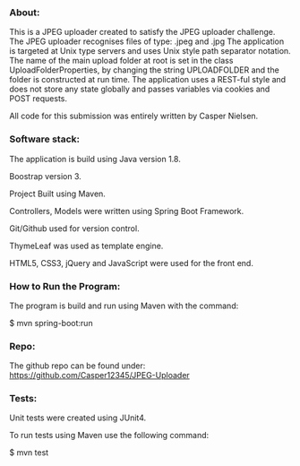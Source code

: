 ### About:

This is a JPEG uploader created to satisfy the JPEG uploader challenge.
The JPEG uploader recognises files of type:  .jpeg and .jpg
The application is targeted at Unix type servers and uses Unix style path separator notation.
The name of the main upload folder at root is set in the class UploadFolderProperties, by changing the
string UPLOADFOLDER and the folder is constructed at run time.
The application uses a REST-ful style and does not store any state globally and passes variables via
cookies and POST requests.

All code for this submission was entirely written by Casper Nielsen.

### Software stack:

The application is build using Java version 1.8.

Boostrap version 3.

Project Built using Maven.

Controllers, Models were written using Spring Boot Framework.

Git/Github used for version control.

ThymeLeaf was used as template engine.

HTML5, CSS3, jQuery and JavaScript were used for the front end. 

### How to Run the Program:

The program is build and run using Maven with the command:

 $ mvn spring-boot:run

### Repo:

The github repo can be found under: https://github.com/Casper12345/JPEG-Uploader

### Tests:

Unit tests were created using JUnit4.

To run tests using Maven use the following command:

 $ mvn test
 
 



